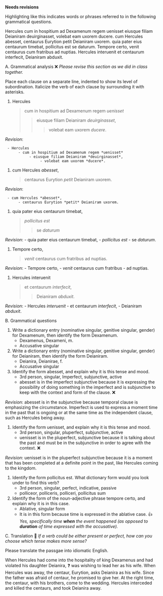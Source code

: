 **Needs revisions**

Highlighting like this indicates words or phrases referred to in the following grammatical questions.

Hercules cum in hospitium ad Dexamenum regem uenisset eiusque filiam Deianiram deuirginasset, volebat eam uxorem ducere. cum Hercules abesset, centaurus Eurytion petit Deianiram uxorem. quia pater eius centaurum timebat, pollicitus est se daturum. Tempore certo, venit centaurus cum fratribus ad nuptias. Hercules interuenit et centaurum interfecit, Deianiram abduxit.


A. Grammatical analysis ❌ *Please revise this section as we did in class together.*

Place each clause on a separate line, indented to show its level of subordination. Italicize the verb of each clause by surrounding it with asterisks.

1. Hercules 
     > cum in hospitium ad Dexamenum regem *uenisset*
     >> eiusque filiam Deianiram *deuirginasset*,
     >>>volebat eam uxorem *ducere*.

*Revision*:

     - Hercules
          - cum in hospitium ad Dexamenum regem *uenisset*
               - eiusque filiam Deianiram *deuirginasset*,
                    - volebat eam uxorem *ducere*.

1. cum Hercules *abesset*,
     > centaurus Eurytion *petit* Deianiram uxorem.

*Revision*:

     - cum Hercules *abesset*,
          - centaurus Eurytion *petit* Deianiram uxorem.


1. quia pater eius centaurum timebat,
     > *pollicitus est* 
     >> se *daturum*

*Revision*:
     - quia pater eius centaurum timebat,
          - *pollicitus est* 
     - se *daturum*.
     
1. Tempore certo, 
     > *venit* centaurus cum fratribus ad nuptias.
    
 *Revision*:
     - Tempore certo, 
          - *venit* centaurus cum fratribus 
               - ad nuptias.
 
1. Hercules interuenit
     > et centaurum *interfecit*, 
     >> Deianiram *abduxit*.
     
*Revision*: 
     - Hercules *interuenit* 
          - et centaurum *interfecit*, 
               - Deianiram *abduxit*.


B. Grammatical questions

1. Write a dictionary entry (nominative singular, genitive singular, gender) for Dexamenum, then identify the form Dexamenum.
    - Dexamenus, Dexameni, m.
    - Accusative singular
1. Write a dictionary entry (nominative singular, genitive singular, gender) for Deianiram, then identify the form Deianiram.
    - Deianira, Deianirae, f. 
    - Accusative singular 
1. Identify the form abesset, and explain why it is this tense and mood.
    - 3rd person, singular, Imperfect, subjunctive, active
    - abesset is in the imperfect subjunctive because it is expressing the possibility of doing something in the imperfect and is subjunctive to keep with the context and form of the clause. ❌

*Revision*: abesset is in the subjunctive because temporal clause is emphasizing the circumstance. Imperfect is used to express a moment time in the past that is ongoing or at the same time as the independent clause, such as Hercules being away. 

1. Identify the form uenisset, and explain why it is this tense and mood.
    - 3rd person, singular, pluperfect, subjunctive, active
    - uenisset is in the pluperfect, subjunctive because it is talking about the past and must be in the subjunctive in order to agree with the context.  ❌

*Revision*: uenisset is in the pluperfect subjunctive because it is a moment that has been completed at a definite point in the past, like Hercules coming to the kingdom.   

1. Identify the form pollicitus est. What dictionary form would you look under to find this verb?
    - 3rd person, singular, perfect, indicative, passive
    - polliceor, polliceris, polliceri, pollicitus sum 
1. Identify the form of the noun-adjective phrase tempore certo, and explain why it is in this case.
    - Ablative, singular form
    - It is in this form because time is expressed in the ablative case. 👍 *Yes, specifically time **when** the event happened (as opposed to **duration** of time expressed with the accusative).*
    
C. Translation 🤔 *If a verb could be either present or perfect, how can you choose which tense makes more sense?*

Please translate the passgae into idiomatic English.

When Hercules had come into the hospitality of king Dexamenus and had violated his daughter Deianira, ❓ was wishing to lead her as his wife.
When Hercules was away, the centaur, Eurytion, asks Deianira as his wife. 
Since the father was afraid of centaur, he promised to give her. 
At the right time, the centaur, with his brothers, come to the wedding. 
Hercules interceded and killed the centaurs, and took Deianira away. 
